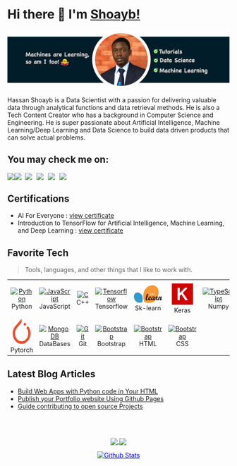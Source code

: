 # Hi there 👋 I'm [Shoayb!](https://hassan-shoayb.github.io/)   
![](https://raw.githubusercontent.com/Hassan-Shoayb/Hassan-Shoayb/main/Hassan-Shoayb.png)


<p>Hassan Shoayb is a Data Scientist with a passion for delivering valuable data through analytical functions and data retrieval methods. He is also a Tech Content Creator who has a background in Computer Science and Engineering. He is super passionate about Artificial Intelligence, Machine Learning/Deep Learning and Data Science to build data driven products that can solve actual problems. </p>

<h2>You may check me on: </h2>

<a href="https://www.kaggle.com/engrshoayb">   
  <img align="left" src="https://img.shields.io/badge/Kaggle-20BEFF?style=for-the-badge&logo=Kaggle&logoColor=white"  />
</a>

<a href="https://www.linkedin.com/in/hassan-shoayb/">
  <img align="left" width="24px" src="https://cdn-icons-png.flaticon.com/512/174/174857.png"  />
</a>


<a href="https://twitter.com/Hassan_Shoayb">
  <img align="left" width="26px" src="https://logodownload.org/wp-content/uploads/2014/09/twitter-logo-6.png" />
</a>

<a href="mailto:engrshoayb@gmail.com">
  <img align="left" width="26px" src="https://cdn-icons-png.flaticon.com/512/281/281769.png" />
</a>

<a href="https://www.youtube.com/c/Softlinks?sub_confirmation=1">
  <img align="left" width="26px" src="https://i.pinimg.com/originals/46/02/cb/4602cbc18967da9c1eba7452905cd99b.png" />
</a>  
<a href="https://shoayb.hashnode.dev/">
  <img align="left" width="26px" src="https://cdn.hashnode.com/res/hashnode/image/upload/v1611902473383/CDyAuTy75.png?auto=compress" />
</a>

<!-- ![](https://komarev.com/ghpvc/?username=Hassan-Shoayb&color=blue)   -->

<br>
<h2>Certifications</h2>
<ul>
    <li>AI For Everyone : <a href='https://www.coursera.org/account/accomplishments/verify/THNHQELZXLR3'> view certificate </a> </li>
    <li>Introduction to TensorFlow for Artificial Intelligence, Machine Learning, and Deep Learning :  <a href='#'> view certificate </a></li>
</ul>


<h2 align="left" id="#">Favorite Tech</h2>

> Tools, languages, and other things that I like to work with.


<table align="center">
  <tr>
    <td align="center" width="96">
      <a href="#">
        <img src="https://upload.wikimedia.org/wikipedia/commons/thumb/c/c3/Python-logo-notext.svg/1200px-Python-logo-notext.svg.png" width="48" height="48" alt="Python" />
      </a>
      <br>Python
    </td>
    <td align="center" width="96">
      <a href="#">
        <img src="https://upload.wikimedia.org/wikipedia/commons/thumb/9/99/Unofficial_JavaScript_logo_2.svg/1024px-Unofficial_JavaScript_logo_2.svg.png" width="48" height="48" alt="JavaScript" />
      </a>
      <br>JavaScript
    </td>
     <td align="center" width="96"> 
      <a href="#" >
        <img src="https://img.icons8.com/color/48/000000/c-plus-plus-logo.png" width="48" height="48" alt="C" />
      </a>
      <br>C++
    </td>
     <td align="center" width="96">
      <a href="#">
        <img src="https://upload.wikimedia.org/wikipedia/commons/thumb/2/2d/Tensorflow_logo.svg/1200px-Tensorflow_logo.svg.png" width="48" height="48" alt="Tensorflow" />
      </a>
      <br>Tensorflow
    </td>
     <td align="center" width="96">
      <a href="#">
        <img src="https://github.com/Hassan-Shoayb/Hassan-Shoayb.github.io/blob/main/images/scikit-learn.png" width="70px" height="40px" alt="React" />
      </a>
      <br>Sk-learn
    </td>
     <td align="center" width="96">
      <a href="#">
        <img src="https://github.com/Hassan-Shoayb/Hassan-Shoayb.github.io/blob/main/images/keras.png" width="50px" height="50px" alt="React" />
      </a>
      <br>Keras
    </td>
    <td align="center" width="96">
      <a href="#">
        <img src="https://img.icons8.com/color/48/000000/numpy.png" width="48" height="48" alt="TypeScript" />
      </a>
      <br>Numpy
    </td>
    <td align="center" width="96">
      <a href="#">
        <img src="https://github.com/Hassan-Shoayb/Hassan-Shoayb.github.io/blob/main/images/pandas.png" width="50px" height="60px" alt="TypeScript" />
      </a>
      <br>Pandas
    </td>
    <td align="center" width="96">
      <a href="#">
        <img src="https://seaborn.pydata.org/_images/logo-mark-lightbg.svg" width="48" height="48" alt="Node JS" />
      </a>
      <br>Seaborn
    </td>
  <tr>
    <td align="center" width="96"> 
      <a href="#" >
        <img src="https://github.com/Hassan-Shoayb/Hassan-Shoayb.github.io/blob/main/images/pytorch-icon.png" width="60" height="60" alt="Mongo DB" />
      </a>
      <br>Pytorch
    </td>
     <td align="center" width="96"> 
      <a href="#" >
        <img src="https://img.icons8.com/external-flaticons-flat-flat-icons/64/000000/external-database-100-most-used-icons-flaticons-flat-flat-icons-2.png" width="48" height="48" alt="Mongo DB" />
      </a>
      <br>DataBases
    </td>
    <td align="center" width="96">
      <a href="#" >
        <img src="https://upload.wikimedia.org/wikipedia/commons/thumb/3/3f/Git_icon.svg/1200px-Git_icon.svg.png" width="48" height="48" alt="Git" />
      </a>
      <br>Git
    </td>
    <td align="center" width="96">
      <a href="#">
        <img src="https://cdn.worldvectorlogo.com/logos/bootstrap-4.svg" width="48" height="48" alt="Bootstrap" />
      </a>
      <br>Bootstrap
    </td>
    <td align="center" width="96"> <a href="#"> <img src="https://img.icons8.com/color/48/000000/html-5--v1.png" width="48" height="48" alt="Bootstrap" />     </a>
    <br>HTML 
    </td>
    <td align="center" width="96"> <a href="#"> <img src="https://img.icons8.com/color/48/000000/css3.png" width="48" height="48" alt="Bootstrap" />     </a>
    <br>CSS
    </td>
</table>


<h2>Latest Blog Articles</h2>
<ul>
  <li><a href='https://shoayb.hashnode.dev/build-web-apps-with-python-code-in-your-html'>Build Web Apps with Python code in Your HTML</a> </li>
  <li><a href='https://shoayb.hashnode.dev/publish-your-portfolio-website-using-github-pages'>Publish your Portfolio website Using Github Pages</a> </li>
    <li><a href='https://shoayb.hashnode.dev/contributing-to-open-source-projects'>Guide contributing to open source Projects</a> </li>
</ul>



<br>

<br>

<p align="center">
  <a href="https://github.com/Hassan-Shoayb?tab=repositories">
    <img
      align="center"
      src="https://github-readme-stats.vercel.app/api/top-langs/?username=Hassan-Shoayb&layout=compact&theme=algolia&count_private=true"
    />
  </a>
  <a href="https://github.com/Hassan-Shoayb?tab=repositories">
    <img
      align="center"
      height="165"
      src="https://github-readme-stats.vercel.app/api?username=Hassan-Shoayb&count_private=true&show_icons=true&custom_title=Github%20Status&hide=issues&theme=algolia&count_private=true"
    />
  </a>
</p>

<p align="center" dir="auto">
        <a target="_blank" rel="noopener noreferrer" href="https://raw.githubusercontent.com/bornmay/bornmay/Update/svg/Bottom.svg"><img src="https://raw.githubusercontent.com/bornmay/bornmay/Update/svg/Bottom.svg" alt="Github Stats" style="max-width: 100%;color:blue"></a>
</p>

<!--
**Hassan-Shoayb/Hassan-Shoayb** is a ✨ _special_ ✨ repository because its `README.md` (this file) appears on your GitHub profile.

Here are some ideas to get you started:

- 🔭 I’m currently working on ...
- 🌱 I’m currently learning ...
- 👯 I’m looking to collaborate on ...
- 🤔 I’m looking for help with ...
- 💬 Ask me about ...
- 📫 How to reach me: ...
- 😄 Pronouns: ...
- ⚡ Fun fact: ...
--> 
